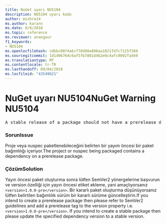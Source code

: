 ```yaml
---
title: NuGet uyarı NU5104
description: NU5104 uyarı kodu
author: mishra14
ms.author: karann
ms.date: 8/8/2018
ms.topic: reference
ms.reviewer: anangaur
f1_keywords:
- NU5104
ms.openlocfilehash: cdbbc08f4a6cf78d08a898aa1021fd7c7115f360
ms.sourcegitcommit: 1d1406764c6af5fb7801d462e0c4afc9092fa569
ms.translationtype: MT
ms.contentlocale: tr-TR
ms.lasthandoff: 09/04/2018
ms.locfileid: "43549621"
---
```

# <a name="nuget-warning-nu5104"></a><span data-ttu-id="7f720-103">NuGet uyarı NU5104</span><span class="sxs-lookup"><span data-stu-id="7f720-103">NuGet Warning NU5104</span></span>
<pre>A stable release of a package should not have a prerelease dependency. Either modify the version spec of dependency "NuGet.Versioning [4.7.0-preview4.5065, )" or update the version field in the nuspec.</pre>

### <a name="issue"></a><span data-ttu-id="7f720-104">Sorun</span><span class="sxs-lookup"><span data-stu-id="7f720-104">Issue</span></span>

<span data-ttu-id="7f720-105">Proje veya nuspec paketlenebileceğini belirten bir yayım öncesi bir paket bağımlılığı içeriyor.</span><span class="sxs-lookup"><span data-stu-id="7f720-105">The project or nuspec being packaged contains a dependency on a prerelease package.</span></span>


### <a name="solution"></a><span data-ttu-id="7f720-106">Çözüm</span><span class="sxs-lookup"><span data-stu-id="7f720-106">Solution</span></span>

<span data-ttu-id="7f720-107">Yayın öncesi paket oluşturma sonra lütfen SemVer2 yönergelerine başvurun ve version özelliği için yayın öncesi etiket ekleme, yani amaçlıyorsanız `<version>1.0.0-pre</version>`. Bir kararlı paket oluşturma düşünüyorsanız lütfen belirtilen bağımlılık sürüm bir kararlı sürüme güncelleştirin.</span><span class="sxs-lookup"><span data-stu-id="7f720-107">If you intend to create a prerelease package then please refer to SemVer2 guidelines and add a prerelease tag to the version property i.e. `<version>1.0.0-pre</version>`. If you intend to create a stable package then please update the specified dependency version to a stable version.</span></span>

